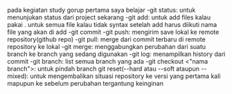 pada kegiatan study gorup pertama saya belajar
-git status: untuk menunjukan status dari project sekarang
-git add: untuk add files kalau pakai . untuk semua file kalau tidak syntax setelah add harus diikuti nama file yang akan di add
-git commit 
-git push: mengirim save lokal ke remote repository(github repo)
-git pull: merge dari commit terbaru di remote repository ke lokal
-git merge: menggabungkan perubahan dari suatu branch ke branch yang sedang digunakan
-git log: menampilkan history dari commit
-git branch: list semua branch yang ada
-git checkout <"nama branch">: untuk pindah branch
git reset(--hard atau --soft ataupun --mixed): untuk mengembalikan situasi repository ke versi yang pertama kali mapupun ke sebelum perubahan tergantung keinginan